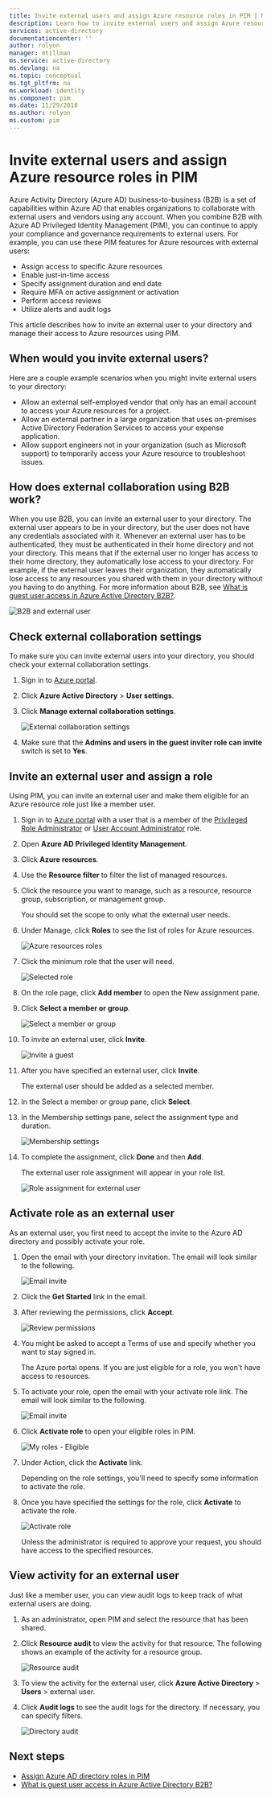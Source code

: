 ```yaml
---
title: Invite external users and assign Azure resource roles in PIM | Microsoft Docs
description: Learn how to invite external users and assign Azure resource roles in Azure AD Privileged Identity Management (PIM).
services: active-directory
documentationcenter: ''
author: rolyon
manager: mtillman
ms.service: active-directory
ms.devlang: na
ms.topic: conceptual
ms.tgt_pltfrm: na
ms.workload: identity
ms.component: pim
ms.date: 11/29/2018
ms.author: rolyon
ms.custom: pim
---
```


# Invite external users and assign Azure resource roles in PIM

Azure Activity Directory (Azure AD) business-to-business (B2B) is a set of capabilities within Azure AD that enables organizations to collaborate with external users and vendors using any account. When you combine B2B with Azure AD Privileged Identity Management (PIM), you can continue to apply your compliance and governance requirements to external users. For example, you can use these PIM features for Azure resources with external users:

- Assign access to specific Azure resources
- Enable just-in-time access
- Specify assignment duration and end date
- Require MFA on active assignment or activation
- Perform access reviews
- Utilize alerts and audit logs

This article describes how to invite an external user to your directory and manage their access to Azure resources using PIM.

## When would you invite external users?

Here are a couple example scenarios when you might invite external users to your directory:

- Allow an external self-employed vendor that only has an email account to access your Azure resources for a project.
- Allow an external partner in a large organization that uses on-premises Active Directory Federation Services to access your expense application.
- Allow support engineers not in your organization (such as Microsoft support) to temporarily access your Azure resource to troubleshoot issues.

## How does external collaboration using B2B work?

When you use B2B, you can invite an external user to your directory. The external user appears to be in your directory, but the user does not have any credentials associated with it. Whenever an external user has to be authenticated, they must be authenticated in their home directory and not your directory. This means that if the external user no longer has access to their home directory, they automatically lose access to your directory. For example, if the external user leaves their organization, they automatically lose access to any resources you shared with them in your directory without you having to do anything. For more information about B2B, see [What is guest user access in Azure Active Directory B2B?](../b2b/what-is-b2b.md).

![B2B and external user](./media/pim-resource-roles-external-users/b2b-external-user.png)

## Check external collaboration settings

To make sure you can invite external users into your directory, you should check your external collaboration settings.

1. Sign in to [Azure portal](https://portal.azure.com/).

1. Click **Azure Active Directory** > **User settings**.

1. Click **Manage external collaboration settings**.

    ![External collaboration settings](./media/pim-resource-roles-external-users/external-collaboration-settings.png)

1. Make sure that the **Admins and users in the guest inviter role can invite** switch is set to **Yes**.

## Invite an external user and assign a role

Using PIM, you can invite an external user and make them eligible for an Azure resource role just like a member user.

1. Sign in to [Azure portal](https://portal.azure.com/) with a user that is a member of the [Privileged Role Administrator](../users-groups-roles/directory-assign-admin-roles.md#privileged-role-administrator) or [User Account Administrator](../users-groups-roles/directory-assign-admin-roles.md#user-account-administrator) role.

1. Open **Azure AD Privileged Identity Management**.

1. Click **Azure resources**.

1. Use the **Resource filter** to filter the list of managed resources.

1. Click the resource you want to manage, such as a resource, resource group, subscription, or management group.

    You should set the scope to only what the external user needs.

1. Under Manage, click **Roles** to see the list of roles for Azure resources.

    ![Azure resources roles](./media/pim-resource-roles-external-users/resources-roles.png)

1. Click the minimum role that the user will need.

    ![Selected role](./media/pim-resource-roles-external-users/selected-role.png)

1. On the role page, click **Add member** to open the New assignment pane.

1. Click **Select a member or group**.

    ![Select a member or group](./media/pim-resource-roles-external-users/select-member-group.png)

1. To invite an external user, click **Invite**.

    ![Invite a guest](./media/pim-resource-roles-external-users/invite-guest.png)

1. After you have specified an external user, click **Invite**.

    The external user should be added as a selected member.

1. In the Select a member or group pane, click **Select**.

1. In the Membership settings pane, select the assignment type and duration.

    ![Membership settings](./media/pim-resource-roles-external-users/membership-settings.png)

1. To complete the assignment, click **Done** and then **Add**.

    The external user role assignment will appear in your role list.

    ![Role assignment for external user](./media/pim-resource-roles-external-users/role-assignment.png)

## Activate role as an external user

As an external user, you first need to accept the invite to the Azure AD directory and possibly activate your role.

1. Open the email with your directory invitation. The email will look similar to the following.

    ![Email invite](./media/pim-resource-roles-external-users/email-invite.png)

1. Click the **Get Started** link in the email.

1. After reviewing the permissions, click **Accept**.

    ![Review permissions](./media/pim-resource-roles-external-users/invite-accept.png)

1. You might be asked to accept a Terms of use and specify whether you want to stay signed in.

    The Azure portal opens. If you are just eligible for a role, you won't have access to resources.

1. To activate your role, open the email with your activate role link. The email will look similar to the following.

    ![Email invite](./media/pim-resource-roles-external-users/email-role-assignment.png)

1. Click **Activate role** to open your eligible roles in PIM.

    ![My roles - Eligible](./media/pim-resource-roles-external-users/my-roles-eligible.png)

1. Under Action, click the **Activate** link.

    Depending on the role settings, you'll need to specify some information to activate the role.

1. Once you have specified the settings for the role, click **Activate** to activate the role.

    ![Activate role](./media/pim-resource-roles-external-users/activate-role.png)

    Unless the administrator is required to approve your request, you should have access to the specified resources.

## View activity for an external user

Just like a member user, you can view audit logs to keep track of what external users are doing.

1. As an administrator, open PIM and select the resource that has been shared.

1. Click **Resource audit** to view the activity for that resource. The following shows an example of the activity for a resource group.

    ![Resource audit](./media/pim-resource-roles-external-users/audit-resource.png)

1. To view the activity for the external user, click **Azure Active Directory** > **Users** > external user.

1. Click **Audit logs** to see the audit logs for the directory. If necessary, you can specify filters.

    ![Directory audit](./media/pim-resource-roles-external-users/audit-directory.png)

## Next steps

- [Assign Azure AD directory roles in PIM](pim-how-to-add-role-to-user.md)
- [What is guest user access in Azure Active Directory B2B?](../b2b/what-is-b2b.md)
